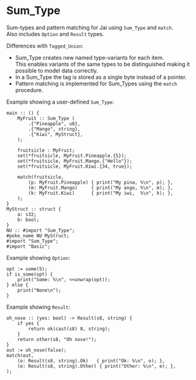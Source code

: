 # Sum_Type

Sum-types and pattern matching for Jai using `Sum_Type` and `match`.  
Also includes `Option` and `Result` types.

Differences with `Tagged_Union`:
- Sum_Type creates new named type-variants for each item.  
This enables variants of the same types to be distinguished making it possible to model data correctly.
- In a Sum_Type the tag is stored as a single byte instead of a pointer.
- Pattern matching is implemented for Sum_Types using the `match` procedure.

Example showing a user-defined `Sum_Type`:
```jai
main :: () {
    MyFruit :: Sum_Type (
        .{"Pineapple", u8},
        .{"Mango", string},
        .{"Kiwi", MyStruct},
    );

    fruitsicle : MyFruit;
    set(*fruitsicle, MyFruit.Pineapple.{5});
    set(*fruitsicle, MyFruit.Mango.{"Hello"});
    set(*fruitsicle, MyFruit.Kiwi.{34, true});

    match(fruitsicle,
        (p: MyFruit.Pineapple) { print("My pina, %\n", p); },
        (m: MyFruit.Mango)     { print("My ango, %\n", m); },
        (k: MyFruit.Kiwi)      { print("My iwi,  %\n", k); },
    );
}
MyStruct :: struct {
    a: s32;
    b: bool;
}
NU :: #import "Sum_Type";
#poke_name NU MyStruct;
#import "Sum_Type";
#import "Basic";
```

Example showing `Option`:
```jai
opt := some(5);
if is_some(opt) {
    print("Some: %\n", <<unwrap(opt));
} else {
    print("None\n");
}
```

Example showing `Result`:
```jai
oh_nose :: (yes: bool) -> Result(s8, string) {
    if yes {
        return ok(cast(s8) 8, string);
    }
    return other(s8, "Oh nose!");
}
out := oh_nose(false);
match(out,
    (o: Result(s8, string).Ok)   { print("Ok: %\n", o); },
    (e: Result(s8, string).Other) { print("Other: %\n", e); },
);
```
